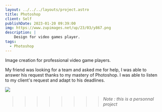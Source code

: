 ```yaml
---
layout: ../../../layouts/project.astro
title: Photoshop
client: Self
publishDate: 2023-01-20 09:39:00
img: https://www.zupimages.net/up/23/03/y867.png
description: |
    Design for video games player.
tags:
  - Photoshop
---
```


Image creation for professional video game players.

My friend was looking for a team and asked me for help, I was able to answer his request thanks to my mastery of Photoshop. I was able to listen to my client's request and adapt to his deadlines.

![](https://www.zupimages.net/up/23/03/y867.png)

>>>>>>>> _Note : this is a personnal project_